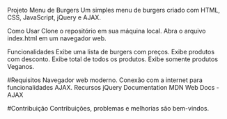 Projeto Menu de Burgers
Um simples menu de burgers criado com HTML, CSS, JavaScript, jQuery e AJAX.

Como Usar
Clone o repositório em sua máquina local.
Abra o arquivo index.html em um navegador web.

Funcionalidades
Exibe uma lista de burgers com preços.
Exibe produtos com desconto.
Exibe total de todos os produtos.
Exibe somente produtos Veganos.


#Requisitos
Navegador web moderno.
Conexão com a internet para funcionalidades AJAX.
Recursos
jQuery Documentation
MDN Web Docs - AJAX

#Contribuição
Contribuições, problemas e melhorias são bem-vindos.
